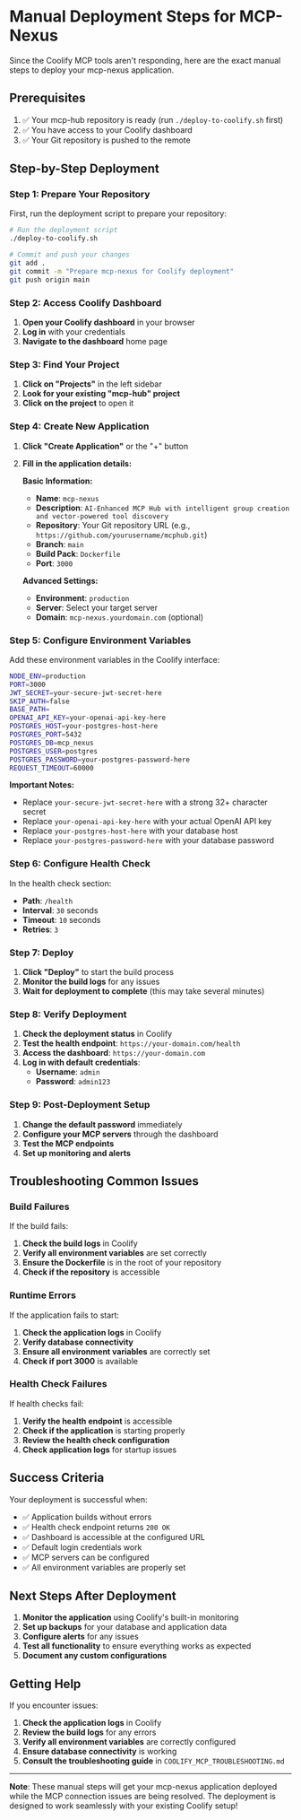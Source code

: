 # Manual Deployment Steps for MCP-Nexus

Since the Coolify MCP tools aren't responding, here are the exact manual steps to deploy your mcp-nexus application.

## Prerequisites

1. ✅ Your mcp-hub repository is ready (run `./deploy-to-coolify.sh` first)
2. ✅ You have access to your Coolify dashboard
3. ✅ Your Git repository is pushed to the remote

## Step-by-Step Deployment

### Step 1: Prepare Your Repository

First, run the deployment script to prepare your repository:

```bash
# Run the deployment script
./deploy-to-coolify.sh

# Commit and push your changes
git add .
git commit -m "Prepare mcp-nexus for Coolify deployment"
git push origin main
```

### Step 2: Access Coolify Dashboard

1. **Open your Coolify dashboard** in your browser
2. **Log in** with your credentials
3. **Navigate to the dashboard** home page

### Step 3: Find Your Project

1. **Click on "Projects"** in the left sidebar
2. **Look for your existing "mcp-hub" project**
3. **Click on the project** to open it

### Step 4: Create New Application

1. **Click "Create Application"** or the "+" button
2. **Fill in the application details:**

   **Basic Information:**
   - **Name**: `mcp-nexus`
   - **Description**: `AI-Enhanced MCP Hub with intelligent group creation and vector-powered tool discovery`
   - **Repository**: Your Git repository URL (e.g., `https://github.com/yourusername/mcphub.git`)
   - **Branch**: `main`
   - **Build Pack**: `Dockerfile`
   - **Port**: `3000`

   **Advanced Settings:**
   - **Environment**: `production`
   - **Server**: Select your target server
   - **Domain**: `mcp-nexus.yourdomain.com` (optional)

### Step 5: Configure Environment Variables

Add these environment variables in the Coolify interface:

```bash
NODE_ENV=production
PORT=3000
JWT_SECRET=your-secure-jwt-secret-here
SKIP_AUTH=false
BASE_PATH=
OPENAI_API_KEY=your-openai-api-key-here
POSTGRES_HOST=your-postgres-host-here
POSTGRES_PORT=5432
POSTGRES_DB=mcp_nexus
POSTGRES_USER=postgres
POSTGRES_PASSWORD=your-postgres-password-here
REQUEST_TIMEOUT=60000
```

**Important Notes:**
- Replace `your-secure-jwt-secret-here` with a strong 32+ character secret
- Replace `your-openai-api-key-here` with your actual OpenAI API key
- Replace `your-postgres-host-here` with your database host
- Replace `your-postgres-password-here` with your database password

### Step 6: Configure Health Check

In the health check section:
- **Path**: `/health`
- **Interval**: `30` seconds
- **Timeout**: `10` seconds
- **Retries**: `3`

### Step 7: Deploy

1. **Click "Deploy"** to start the build process
2. **Monitor the build logs** for any issues
3. **Wait for deployment to complete** (this may take several minutes)

### Step 8: Verify Deployment

1. **Check the deployment status** in Coolify
2. **Test the health endpoint**: `https://your-domain.com/health`
3. **Access the dashboard**: `https://your-domain.com`
4. **Log in with default credentials**:
   - **Username**: `admin`
   - **Password**: `admin123`

### Step 9: Post-Deployment Setup

1. **Change the default password** immediately
2. **Configure your MCP servers** through the dashboard
3. **Test the MCP endpoints**
4. **Set up monitoring and alerts**

## Troubleshooting Common Issues

### Build Failures

If the build fails:

1. **Check the build logs** in Coolify
2. **Verify all environment variables** are set correctly
3. **Ensure the Dockerfile** is in the root of your repository
4. **Check if the repository** is accessible

### Runtime Errors

If the application fails to start:

1. **Check the application logs** in Coolify
2. **Verify database connectivity**
3. **Ensure all environment variables** are correctly set
4. **Check if port 3000** is available

### Health Check Failures

If health checks fail:

1. **Verify the health endpoint** is accessible
2. **Check if the application** is starting properly
3. **Review the health check configuration**
4. **Check application logs** for startup issues

## Success Criteria

Your deployment is successful when:

- ✅ Application builds without errors
- ✅ Health check endpoint returns `200 OK`
- ✅ Dashboard is accessible at the configured URL
- ✅ Default login credentials work
- ✅ MCP servers can be configured
- ✅ All environment variables are properly set

## Next Steps After Deployment

1. **Monitor the application** using Coolify's built-in monitoring
2. **Set up backups** for your database and application data
3. **Configure alerts** for any issues
4. **Test all functionality** to ensure everything works as expected
5. **Document any custom configurations**

## Getting Help

If you encounter issues:

1. **Check the application logs** in Coolify
2. **Review the build logs** for any errors
3. **Verify all environment variables** are correctly configured
4. **Ensure database connectivity** is working
5. **Consult the troubleshooting guide** in `COOLIFY_MCP_TROUBLESHOOTING.md`

---

**Note**: These manual steps will get your mcp-nexus application deployed while the MCP connection issues are being resolved. The deployment is designed to work seamlessly with your existing Coolify setup!
